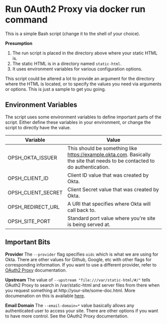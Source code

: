 # Run OAuth2 Proxy via docker run command

This is a simple Bash script (change it to the shell of your choice).

**Presumption**

1. The run script is placed in the directory above where your static HTML is.
2. The static HTML is in a directory named `static-html`.
3. It uses environment variables for various configuration options.

This script could be altered a lot to provide an argument for the directory where the HTML is located, or to specify the values you need via arguments or options.  This is just a sample to get you going.

## Environment Variables

The script uses some environment variables to define important parts of the script.  Either define these variables in your environment, or change the script to directly have the value.

| Variable           | Value                                                        |
| ------------------ | ------------------------------------------------------------ |
| OPSH_OKTA_ISSUER   | This should be something like https://example.okta.com.  Basically the site that needs to be contacted to do authentication. |
| OPSH_CLIENT_ID     | Client ID value that was created by Okta.                    |
| OPSH_CLIENT_SECRET | Client Secret value that was created by Okta.                |
| OPSH_REDIRECT_URL  | A URI that specifies where Okta will call back to.           |
| OPSH_SITE_PORT     | Standard port value where you're site is being served at.    |

## Important Bits

**Provider**
The `--provider` flag specifies `oidc` which is what we are using for Okta. There are other values for Github, Google, etc with other flags for corresponding information. If you want to use a different provider, refer to [OAuth2 Proxy](https://oauth2-proxy.github.io/oauth2-proxy/) documentation.

**Upstream**
The value of `--upstream "file:///var/static-html/#/"` tells OAuth2 Proxy to search in /var/static-html and server files from there when you request something at <span>http://your-site/some-doc.html</span>.  More documenation on this is available [here](https://oauth2-proxy.github.io/oauth2-proxy/configuration/overview#upstream-options).

**Email Domain**
The `--email-domain=*` value basically allows any authenticated user to access your site. There are other options if you want to have more control.  See the OAuth2 Proxy documentation.

